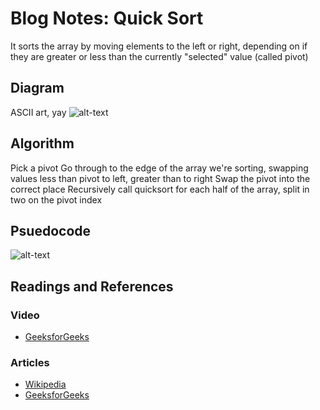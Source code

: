 # Blog Notes: Quick Sort
It sorts the array by moving elements to the left or right, depending on if they are greater or less than the currently "selected" value (called pivot)

## Diagram
ASCII art, yay
![alt-text](https://i.imgur.com/3ghrn7W.jpg )

## Algorithm
Pick a pivot
Go through to the edge of the array we're sorting, swapping values less than pivot to left, greater than to right
Swap the pivot into the correct place
Recursively call quicksort for each half of the array, split in two on the pivot index

## Psuedocode
![alt-text](https://i.imgur.com/fqEKOrM.png)

## Readings and References
### Video
* [GeeksforGeeks](https://www.youtube.com/watch?v=PgBzjlCcFvc)
### Articles
* [Wikipedia](https://en.wikipedia.org/wiki/Quicksort)
* [GeeksforGeeks](https://www.geeksforgeeks.org/quick-sort/)
